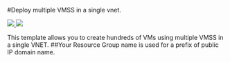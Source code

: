 #Deploy multiple VMSS in a single vnet.

<a href="https://portal.azure.com/#create/Microsoft.Template/uri/https%3A%2F%2Fraw.githubusercontent.com%2Feissi%2FMyARMtemplates%2Fmaster%2FMyARMtemplates%2FVMSS%2FWindowsVirtualMachineScaleSet.json" target="_blank">
    <img src="http://azuredeploy.net/deploybutton.png"/>
</a>
<a href="http://armviz.io/#/?load=https%3A%2F%2Fraw.githubusercontent.com%2Feissi%2FMyARMtemplates%2Fmaster%2FMyARMtemplates%2FVMSS%2FWindowsVirtualMachineScaleSet.json" target="_blank">
    <img src="http://armviz.io/visualizebutton.png"/>
</a>

This template allows you to create hundreds of VMs using multiple VMSS in a single VNET.
##Your Resource Group name is used for a prefix of public IP domain name.
